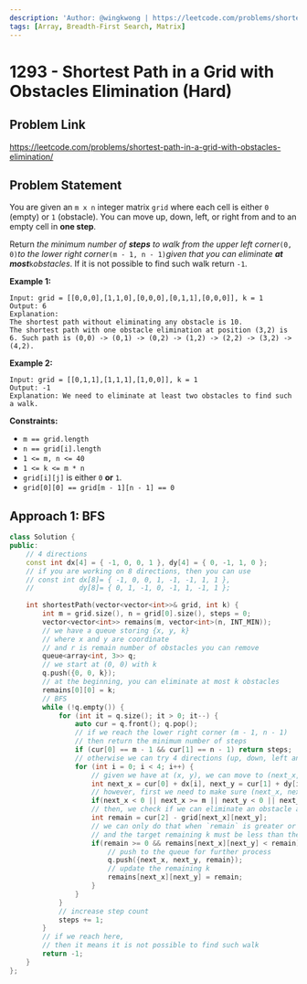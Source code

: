 ```yaml
---
description: 'Author: @wingkwong | https://leetcode.com/problems/shortest-path-in-a-grid-with-obstacles-elimination/'
tags: [Array, Breadth-First Search, Matrix]
---
```


# 1293 - Shortest Path in a Grid with Obstacles Elimination (Hard) 

## Problem Link

https://leetcode.com/problems/shortest-path-in-a-grid-with-obstacles-elimination/

## Problem Statement

You are given an `m x n` integer matrix `grid` where each cell is either `0` (empty) or `1` (obstacle). You can move up, down, left, or right from and to an empty cell in **one step**.

Return *the minimum number of **steps** to walk from the upper left corner*`(0, 0)`*to the lower right corner*`(m - 1, n - 1)`*given that you can eliminate **at most***`k`*obstacles*. If it is not possible to find such walk return `-1`.

**Example 1:**

```
Input: grid = [[0,0,0],[1,1,0],[0,0,0],[0,1,1],[0,0,0]], k = 1
Output: 6
Explanation: 
The shortest path without eliminating any obstacle is 10.
The shortest path with one obstacle elimination at position (3,2) is 6. Such path is (0,0) -> (0,1) -> (0,2) -> (1,2) -> (2,2) -> (3,2) -> (4,2).
```

**Example 2:**

```
Input: grid = [[0,1,1],[1,1,1],[1,0,0]], k = 1
Output: -1
Explanation: We need to eliminate at least two obstacles to find such a walk.
```

**Constraints:**

- `m == grid.length`
- `n == grid[i].length`
- `1 <= m, n <= 40`
- `1 <= k <= m * n`
- `grid[i][j]` is either `0` **or** `1`.
- `grid[0][0] == grid[m - 1][n - 1] == 0`

## Approach 1: BFS

<Tabs>
<TabItem value="cpp" label="C++">
<SolutionAuthor name="@wingkwong"/>

```cpp
class Solution {
public:
    // 4 directions 
    const int dx[4] = { -1, 0, 0, 1 }, dy[4] = { 0, -1, 1, 0 };
    // if you are working on 8 directions, then you can use
    // const int dx[8]= { -1, 0, 0, 1, -1, -1, 1, 1 },
    //           dy[8]= { 0, 1, -1, 0, -1, 1, -1, 1 };
    
    int shortestPath(vector<vector<int>>& grid, int k) {
        int m = grid.size(), n = grid[0].size(), steps = 0;
        vector<vector<int>> remains(m, vector<int>(n, INT_MIN));
        // we have a queue storing {x, y, k} 
        // where x and y are coordinate 
        // and r is remain number of obstacles you can remove
        queue<array<int, 3>> q;
        // we start at (0, 0) with k
        q.push({0, 0, k});
        // at the beginning, you can eliminate at most k obstacles
        remains[0][0] = k;
        // BFS
        while (!q.empty()) {
            for (int it = q.size(); it > 0; it--) {
                auto cur = q.front(); q.pop();
                // if we reach the lower right corner (m - 1, n - 1)
                // then return the minimum number of steps
                if (cur[0] == m - 1 && cur[1] == n - 1) return steps;
                // otherwise we can try 4 directions (up, down, left and right)
                for (int i = 0; i < 4; i++) {
                    // given we have at (x, y), we can move to (next_x, next_y)
                    int next_x = cur[0] + dx[i], next_y = cur[1] + dy[i];
                    // however, first we need to make sure (next_x, next_y) is within the grid
                    if(next_x < 0 || next_x >= m || next_y < 0 || next_y >= n) continue;
                    // then, we check if we can eliminate an obstacle and move there
                    int remain = cur[2] - grid[next_x][next_y];
                    // we can only do that when `remain` is greater or equal to 0
                    // and the target remaining k must be less than the current remaining k
                    if(remain >= 0 && remains[next_x][next_y] < remain) {
                        // push to the queue for further process
                        q.push({next_x, next_y, remain});
                        // update the remaining k
                        remains[next_x][next_y] = remain;
                    }
                }
            }
            // increase step count
            steps += 1;
        }
        // if we reach here, 
        // then it means it is not possible to find such walk 
        return -1;
    }
};

```

</TabItem>
</Tabs>

<!-- 3304199 -->